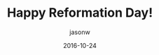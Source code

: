---
title: Happy Reformation Day!
author: jasonw
type: podcast
date: 2016-10-24

description: "Dear Listeners: Are you in the Habit of celebrating 31 October each year
    like the world does? Why not celebrate the true meaning of 31 October day
    with a Happy Reformation Day!"
podcast_link: http://captainscotland.audioacrobat.com/download/04d3182d-b362-f7bd-0db7-8259411d76d5.mp3

---